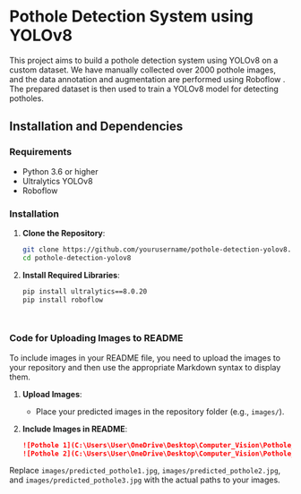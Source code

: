 # Pothole Detection System using YOLOv8

This project aims to build a pothole detection system using YOLOv8 on a custom dataset. We have manually collected over 2000 pothole images, and the data annotation and augmentation are performed using Roboflow . The prepared dataset is then used to train a YOLOv8 model for detecting potholes.


## Installation and Dependencies

### Requirements

- Python 3.6 or higher
- Ultralytics YOLOv8
- Roboflow

### Installation

1. **Clone the Repository**:
    ```bash
    git clone https://github.com/yourusername/pothole-detection-yolov8.git
    cd pothole-detection-yolov8
    ```

2. **Install Required Libraries**:
    ```bash
    pip install ultralytics==8.0.20
    pip install roboflow




### Code for Uploading Images to README

To include images in your README file, you need to upload the images to your repository and then use the appropriate Markdown syntax to display them. 

1. **Upload Images**:
    - Place your predicted images in the repository folder (e.g., `images/`).

2. **Include Images in README**:
    ```markdown
    ![Pothole 1](C:\Users\User\OneDrive\Desktop\Computer_Vision\Pothole_detection_using_YOLOv8\images\pothole_test.jpg)
    ![Pothole 2](C:\Users\User\OneDrive\Desktop\Computer_Vision\Pothole_detection_using_YOLOv8\images\val_batch0_pred.jpg)
    
    ```

Replace `images/predicted_pothole1.jpg`, `images/predicted_pothole2.jpg`, and `images/predicted_pothole3.jpg` with the actual paths to your images.
